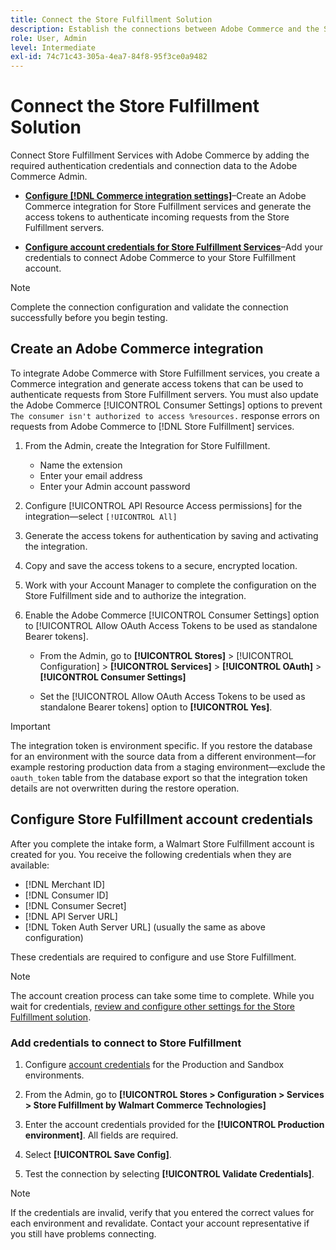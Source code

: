 ```yaml
---
title: Connect the Store Fulfillment Solution
description: Establish the connections between Adobe Commerce and the Store Fulfillment solution by creating and authorizing an Adobe Commerce integration and adding the Store Fulfillment account credentials to the Adobe Commerce service configuration.
role: User, Admin
level: Intermediate
exl-id: 74c71c43-305a-4ea7-84f8-95f3ce0a9482
---
```

# Connect the Store Fulfillment Solution

Connect Store Fulfillment Services with Adobe Commerce by adding the required authentication credentials and connection data to the Adobe Commerce Admin.

- **[Configure [!DNL Commerce integration settings]](#create-an-adobe-commerce-integration)**–Create an Adobe Commerce integration for Store Fulfillment services and generate the access tokens to authenticate incoming requests from the Store Fulfillment servers.

- **[Configure account credentials for Store Fulfillment Services](#configure-store-fulfillment-account-credentials)**–Add your credentials to connect Adobe Commerce to your Store Fulfillment account.

>[!NOTE]
>
>Complete the connection configuration and validate the connection successfully before you begin testing.

## Create an Adobe Commerce integration

To integrate Adobe Commerce with Store Fulfillment services, you create a Commerce integration and generate access tokens that can be used to authenticate requests from Store Fulfillment servers. You must also update the Adobe Commerce [!UICONTROL Consumer Settings] options to prevent `The consumer isn't authorized to access %resources.` response errors on requests from Adobe Commerce to [!DNL Store Fulfillment] services.

1. From the Admin, create the Integration for Store Fulfillment.

   - Name the extension
   - Enter your email address
   - Enter your Admin account password

1. Configure [!UICONTROL API Resource Access permissions] for the integration—select `[!UICONTROL All]`

1. Generate the access tokens for authentication by saving and activating the integration.

1. Copy and save the access tokens to a secure, encrypted location.

1. Work with your Account Manager to complete the configuration on the Store Fulfillment side and to authorize the integration.

1. Enable the Adobe Commerce [!UICONTROL Consumer Settings] option to [!UICONTROL Allow OAuth Access Tokens to be used as standalone Bearer tokens].

   - From the Admin, go to **[!UICONTROL Stores]** >  [!UICONTROL Configuration] > **[!UICONTROL Services]** >  **[!UICONTROL OAuth]** > **[!UICONTROL Consumer Settings]**

   - Set the [!UICONTROL Allow OAuth Access Tokens to be used as standalone Bearer tokens] option to **[!UICONTROL Yes]**.

>[!IMPORTANT]
>
> The integration token is environment specific. If you restore the database for an environment with the source data from a different environment—for example restoring production data from a staging environment—exclude the `oauth_token` table from the database export so that the integration token details are not overwritten during the restore operation.


## Configure Store Fulfillment account credentials

After you complete the intake form, a Walmart Store Fulfillment account is created for you. You receive the following credentials when they are available:

- [!DNL Merchant ID]
- [!DNL Consumer ID]
- [!DNL Consumer Secret]
- [!DNL API Server URL]
- [!DNL Token Auth Server URL] (usually the same as above configuration)

These credentials are required to configure and use Store Fulfillment.

  >[!NOTE]
  >
  >The account creation process can take some time to complete. While you wait for credentials, [review and configure other settings for the  Store Fulfillment solution](service-config-settings-overview.md).

### Add credentials to connect to Store Fulfillment

1. Configure [account credentials](enable-general.md) for the Production and Sandbox environments.

1. From the Admin, go to **[!UICONTROL Stores > Configuration > Services > Store Fulfillment by Walmart Commerce Technologies]**

1. Enter the account credentials provided for the **[!UICONTROL Production environment]**. All fields are required.

1. Select **[!UICONTROL Save Config]**.

1. Test the connection by selecting **[!UICONTROL Validate Credentials]**.

>[!NOTE]
>
>If the credentials are invalid, verify that you entered the correct values for each environment and revalidate. Contact your account representative if you still have problems connecting.
